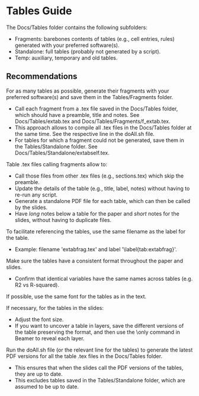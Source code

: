 # Tables Guide

The Docs/Tables folder contains the following subfolders:
- Fragments: barebones contents of tables (e.g., cell entries, rules) generated with your preferred software(s).
- Standalone: full tables (probably not generated by a script).
- Temp: auxiliary, temporary and old tables.


## Recommendations
For as many tables as possible, generate their fragments with your preferred software(s) and save them in the Tables/Fragments folder.
- Call each fragment from a .tex file saved in the Docs/Tables folder, which should have a preamble, title and notes. See Docs/Tables/extab.tex and Docs/Tables/Fragments/f_extab.tex.
- This approach allows to compile all .tex files in the Docs/Tables folder at the same time. See the respective line in the doAll.sh file.
- For tables for which a fragment could not be generated, save them in the Tables/Standalone folder. See Docs/Tables/Standalone/extabself.tex.

Table .tex files calling fragments allow to:
- Call those files from other .tex files (e.g., sections.tex) which skip the preamble.
- Update the details of the table (e.g., title, label, notes) without having to re-run any script.
- Generate a standalone PDF file for each table, which can then be called by the slides.
- Have *long* notes below a table for the paper and *short* notes for the slides, without having to duplicate files.

To facilitate referencing the tables, use the same filename as the label for the table.
- Example: filename 'extabfrag.tex' and label '\label{tab:extabfrag}'.

Make sure the tables have a consistent format throughout the paper and slides.
- Confirm that identical variables have the same names across tables (e.g. R2 vs R-squared).

If possible, use the same font for the tables as in the text.

If necessary, for the tables in the slides:
- Adjust the font size.
- If you want to uncover a table in layers, save the different versions of the table preserving the format, and then use the \only<slidenum> command in Beamer to reveal each layer.

Run the doAll.sh file (or the relevant line for the tables) to generate the latest PDF versions for all the table .tex files in the Docs/Tables folder.
- This ensures that when the slides call the PDF versions of the tables, they are up to date.
- This excludes tables saved in the Tables/Standalone folder, which are assumed to be up to date.
